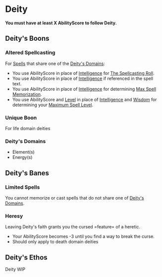 # Deity
**You must have at least X AbilityScore to follow Deity.**
## Deity's Boons
### Altered Spellcasting
For [Spells](../../../Spells.md) that share one of the [Deity's Domains](Deity%20Template.md#Deity's%20Domains):
- You use AbilityScore in place of [Intelligence](../../../../Player%20Characters/Chosen%20Statistics/Intelligence.md) for [The Spellcasting Roll](../../../Spellcasting.md#The%20Spellcasting%20Roll).
- You use AbilityScore in place of [Intelligence](../../../../Player%20Characters/Chosen%20Statistics/Intelligence.md) if referenced in the spell text.
- You use AbilityScore in place of [Intelligence](../../../../Player%20Characters/Chosen%20Statistics/Intelligence.md) for determining [Max Spell Memorization](../../../Spell%20Memorization.md).
- You use AbilityScore and [Level](../../../../Player%20Characters/Derived%20Statistics/Level.md) in place of [Intelligence](../../../../Player%20Characters/Chosen%20Statistics/Intelligence.md) and [Wisdom](../../../../Player%20Characters/Chosen%20Statistics/Wisdom.md) for determining your [Maximum Spell Level](../../../Spell%20Level.md#Max%20Spell%20Level).
### Unique Boon
For life domain deities
### Deity's Domains
- Element(s)
- Energy(s)
## Deity's Banes
### Limited Spells
You cannot memorize or cast spells that do not share one of [Deity's Domains](Deity%20Template.md#Deity's%20Domains).
### Heresy
Leaving Deity's faith grants you the cursed =feature= of a heretic.
- Your AbilityScore becomes -3 until you find a way to break the curse.
- Should only apply to death domain deities
## Deity's Ethos
Deity WIP